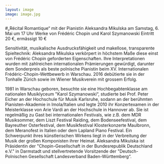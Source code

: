```yaml
---
layout: image
image: image.jpg
---
```


\#„Récital Romantique“
mit der Pianistin Aleksandra Mikulska 
am Samstag, 6. Mai um 17 Uhr
Werke von Frédéric Chopin und Karol Szymanowski 
Eintritt 20 €, ermässigt 10 €

Sensitivität, musikalische Ausdrucksfähigkeit und makellose, transparente Spieltechnik: Aleksandra Mikulska verkörpert in höchstem Maße diese einst von Frédéric Chopin geforderten Eigenschaften. Ihre Interpretationen wurden mit zahlreichen internationalen Prämierungen gewürdigt, darunter dem Sonderpreis als beste polnische Pianistin beim XV. Internationalen Frédéric-Chopin-Wettbewerb in Warschau. 2016 debütierte sie in der Tonhalle Zürich sowie im Wiener Musikverein mit grossem Erfolg.

1981 in Warschau geboren, besuchte sie eine Hochbegabtenklasse am nationalen Musiklyceum "Karol Szymanowski“, studierte bei Prof. Peter Eicher an der Hochschule für Musik Karlsruhe, sodann an der berühmten Pianisten-Akademie in Imola/Italien und legte 2010 ihr Konzertexamen in der Meisterklasse von Arie Vardi an der Hochschule in Hannover ab. Sie ist regelmäßig zu Gast bei internationalen Festivals, wie z.B. dem MDR Musiksommer, dem Liszt Festival Raiding, dem Bodenseefestival, dem Bayreuther Osterfestival, dem Musikfestival Klosterkonzerte Maulbronn, dem Meranofest in Italien oder dem Lapland Piano Festival.
Ein Schwerpunkt ihres künstlerischen Wirkens liegt in der Verbreitung der Musik der großen Komponisten ihrer Heimat. Aleksandra Mikulska ist Präsidentin der "Chopin-Gesellschaft in der Bundesrepublik Deutschland e.V." in Darmstadt und stellvertretende Vorsitzende der "Deutsch-Polnischen Gesellschaft Landesverband Baden-Württemberg“.
